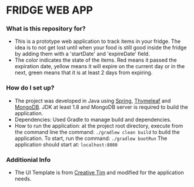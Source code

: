 # FRIDGE WEB APP #

### What is this repository for? ###

* This is a prototype web application to track items in your fridge. The idea is to not get lost until when your food is still good inside the fridge by adding them with a 'startDate' and 'expireDate' field.
* The color indicates the state of the items. Red means it passed the expiration date, yellow means it will expire on the current day or in the next, green means that it is at least 2 days from expiring.

### How do I set up? ###

* The project was developed in Java using [Spring](https://spring.io/), [Thymeleaf](https://www.thymeleaf.org/) and [MongoDB](https://www.mongodb.com/). JDK at least 1.8 and MongoDB server is required to build the application.
* Dependencies: Used Gradle to manage build and dependencies.
* How to run the application: at the project root directory, execute from the command line the command:
`./gradlew clean build`
to build the application. To start, run the command:
`./gradlew bootRun`
The application should start at:
`localhost:8080`

### Additionial Info ###

* The UI Template is from [Creative Tim](https://www.creative-tim.com/) and modified for the application needs.